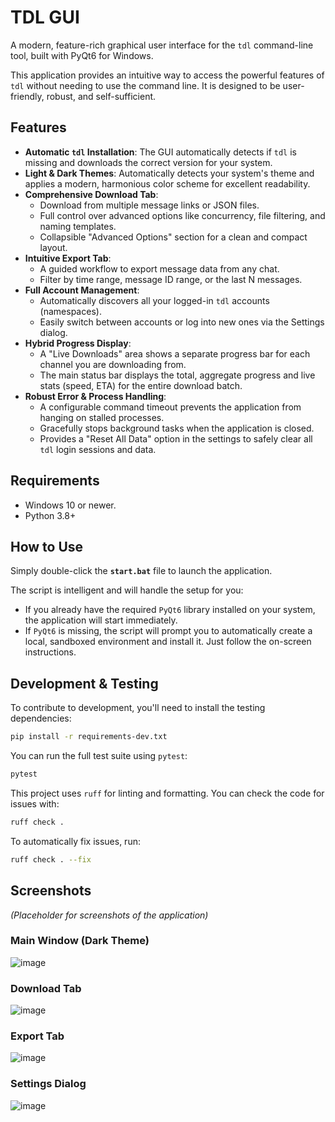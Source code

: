# TDL GUI

A modern, feature-rich graphical user interface for the `tdl` command-line tool, built with PyQt6 for Windows.

This application provides an intuitive way to access the powerful features of `tdl` without needing to use the command line. It is designed to be user-friendly, robust, and self-sufficient.

## Features

- **Automatic `tdl` Installation**: The GUI automatically detects if `tdl` is missing and downloads the correct version for your system.
- **Light & Dark Themes**: Automatically detects your system's theme and applies a modern, harmonious color scheme for excellent readability.
- **Comprehensive Download Tab**:
    - Download from multiple message links or JSON files.
    - Full control over advanced options like concurrency, file filtering, and naming templates.
    - Collapsible "Advanced Options" section for a clean and compact layout.
- **Intuitive Export Tab**:
    - A guided workflow to export message data from any chat.
    - Filter by time range, message ID range, or the last N messages.
- **Full Account Management**:
    - Automatically discovers all your logged-in `tdl` accounts (namespaces).
    - Easily switch between accounts or log into new ones via the Settings dialog.
- **Hybrid Progress Display**:
    - A "Live Downloads" area shows a separate progress bar for each channel you are downloading from.
    - The main status bar displays the total, aggregate progress and live stats (speed, ETA) for the entire download batch.
- **Robust Error & Process Handling**:
    - A configurable command timeout prevents the application from hanging on stalled processes.
    - Gracefully stops background tasks when the application is closed.
    - Provides a "Reset All Data" option in the settings to safely clear all `tdl` login sessions and data.

## Requirements

- Windows 10 or newer.
- Python 3.8+

## How to Use

Simply double-click the **`start.bat`** file to launch the application.

The script is intelligent and will handle the setup for you:
- If you already have the required `PyQt6` library installed on your system, the application will start immediately.
- If `PyQt6` is missing, the script will prompt you to automatically create a local, sandboxed environment and install it. Just follow the on-screen instructions.

## Development & Testing

To contribute to development, you'll need to install the testing dependencies:
```bash
pip install -r requirements-dev.txt
```

You can run the full test suite using `pytest`:
```bash
pytest
```

This project uses `ruff` for linting and formatting. You can check the code for issues with:
```bash
ruff check .
```

To automatically fix issues, run:
```bash
ruff check . --fix
```

## Screenshots

*(Placeholder for screenshots of the application)*

### Main Window (Dark Theme)
![image](https://github.com/user-attachments/assets/953288f5-9653-4351-b857-e6f6630f9a2d)


### Download Tab
![image](https://github.com/user-attachments/assets/05a6119b-c29b-43d9-a72a-f9b8c081e7d8)


### Export Tab
![image](https://github.com/user-attachments/assets/382d56d8-9993-4f9e-a8aa-536413233816)


### Settings Dialog
![image](https://github.com/user-attachments/assets/34f9a15c-3435-430c-a991-309a47464016)
